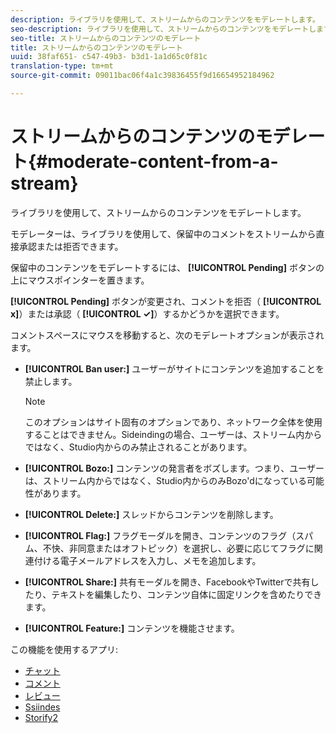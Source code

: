 ```yaml
---
description: ライブラリを使用して、ストリームからのコンテンツをモデレートします。
seo-description: ライブラリを使用して、ストリームからのコンテンツをモデレートします。
seo-title: ストリームからのコンテンツのモデレート
title: ストリームからのコンテンツのモデレート
uuid: 38faf651- c547-49b3- b3d1-1a1d65c0f81c
translation-type: tm+mt
source-git-commit: 09011bac06f4a1c39836455f9d16654952184962

---
```



# ストリームからのコンテンツのモデレート{#moderate-content-from-a-stream}

ライブラリを使用して、ストリームからのコンテンツをモデレートします。

モデレーターは、ライブラリを使用して、保留中のコメントをストリームから直接承認または拒否できます。

保留中のコンテンツをモデレートするには、 **[!UICONTROL Pending]** ボタンの上にマウスポインターを置きます。

**[!UICONTROL Pending]** ボタンが変更され、コメントを拒否（ **[!UICONTROL x]**）または承認（ **[!UICONTROL ✓]**）するかどうかを選択できます。

コメントスペースにマウスを移動すると、次のモデレートオプションが表示されます。

* **[!UICONTROL Ban user:]** ユーザーがサイトにコンテンツを追加することを禁止します。

   >[!NOTE]
   >
   >このオプションはサイト固有のオプションであり、ネットワーク全体を使用することはできません。Sideindingの場合、ユーザーは、ストリーム内からではなく、Studio内からのみ禁止されることがあります。

* **[!UICONTROL Bozo:]** コンテンツの発言者をボズします。つまり、ユーザーは、ストリーム内からではなく、Studio内からのみBozo'dになっている可能性があります。
* **[!UICONTROL Delete:]** スレッドからコンテンツを削除します。
* **[!UICONTROL Flag:]** フラグモーダルを開き、コンテンツのフラグ（スパム、不快、非同意またはオフトピック）を選択し、必要に応じてフラグに関連付ける電子メールアドレスを入力し、メモを追加します。
* **[!UICONTROL Share:]** 共有モーダルを開き、FacebookやTwitterで共有したり、テキストを編集したり、コンテンツ自体に固定リンクを含めたりできます。
* **[!UICONTROL Feature:]** コンテンツを機能させます。



この機能を使用するアプリ:

* [チャット](/help/using/c-about-apps/c-chat-app/c-chat-app.md#c_chat_app)
* [コメント](/help/using/c-about-apps/c-comments/c-comments.md)
* [レビュー](/help/using/c-about-apps/c-reviews-app/c-reviews-app.md#c_reviews_app)
* [Ssiindes](/help/using/c-about-apps/c-sidenotes-app/c-sidenotes-app.md#c_sidenotes_app)
* [Storify2](/help/using/c-about-apps/c-storify2/c-storify2.md#c_storify2)

